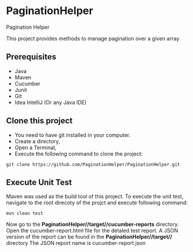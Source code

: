 # PaginationHelper
 Pagination Helper
 
 This project provides methods to manage pagination over a given array

## Prerequisites
- Java
- Maven
- Cucumber
- Junit
- Git
- Idea IntelliJ (Or any Java IDE)

## Clone this project
 - You need to have git installed in your computer. 
 - Create a directory,
 - Open a Terminal,
 - Execute the following command to clone the project: 
```
git clone https://github.com/PaginationHelper/PaginationHelper.git
```

## Execute Unit Test
Maven was used as the build tool of this project. 
To execute the unit test, navigate to the root direcoty of the projct and execute following command:
```
mvn clean test
```
Now go to the **PaginationHelper//target//cucumber-reports** directory. 
Open the cucumber-report.html file for the detaled test report. 
A JSON version of the report can be found in the **PaginationHelper//target//** directory 
The JSON report name is cucumber-report.json
